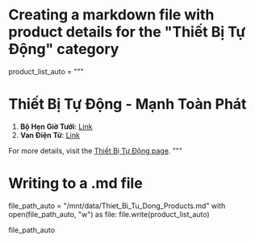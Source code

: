 # Creating a markdown file with product details for the "Thiết Bị Tự Động" category

product_list_auto = """
# Thiết Bị Tự Động - Mạnh Toàn Phát

1. **Bộ Hẹn Giờ Tưới**: [Link](https://manhtoanphat.vn/sp/bo-hen-gio-tuoi)
2. **Van Điện Từ**: [Link](https://manhtoanphat.vn/sp/van-dien-tu)

For more details, visit the [Thiết Bị Tự Động page](https://manhtoanphat.vn/sp/thiet-bi-tu-dong).
"""

# Writing to a .md file
file_path_auto = "/mnt/data/Thiet_Bi_Tu_Dong_Products.md"
with open(file_path_auto, "w") as file:
    file.write(product_list_auto)

file_path_auto
